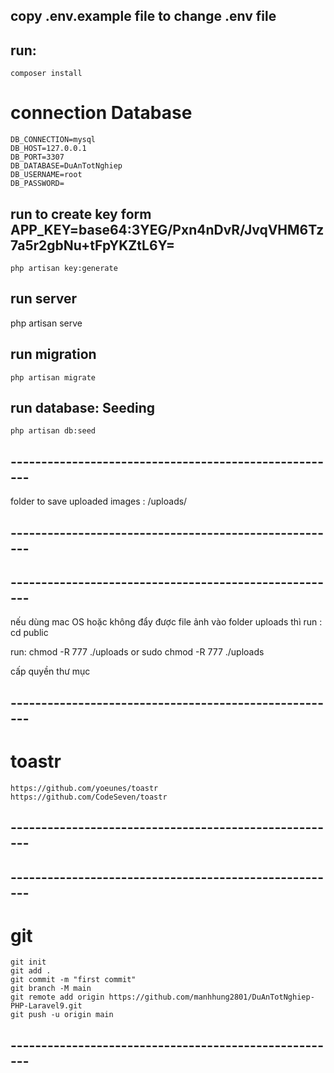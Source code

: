 ## copy .env.example file to change .env file

## run: 
    composer install

# connection Database 
    DB_CONNECTION=mysql
    DB_HOST=127.0.0.1
    DB_PORT=3307             
    DB_DATABASE=DuAnTotNghiep
    DB_USERNAME=root
    DB_PASSWORD=

## run to create key form APP_KEY=base64:3YEG/Pxn4nDvR/JvqVHM6Tz7a5r2gbNu+tFpYKZtL6Y=
    php artisan key:generate

## run server 
 php artisan serve

## run migration
    php artisan migrate
    
## run database: Seeding
    php artisan db:seed 


## ------------------------------------------------------
folder to save uploaded images : /uploads/
## ------------------------------------------------------

## ------------------------------------------------------
nếu dùng mac OS hoặc không đẩy được file ảnh vào folder uploads thì 
run : cd public 

run: 
    chmod -R 777 ./uploads 
    or 
    sudo chmod -R 777 ./uploads

cấp quyền thư mục

## ------------------------------------------------------
# toastr 

    https://github.com/yoeunes/toastr
    https://github.com/CodeSeven/toastr
## ------------------------------------------------------

## ------------------------------------------------------
# git 
    git init
    git add .
    git commit -m "first commit"
    git branch -M main
    git remote add origin https://github.com/manhhung2801/DuAnTotNghiep-PHP-Laravel9.git
    git push -u origin main
## ------------------------------------------------------
